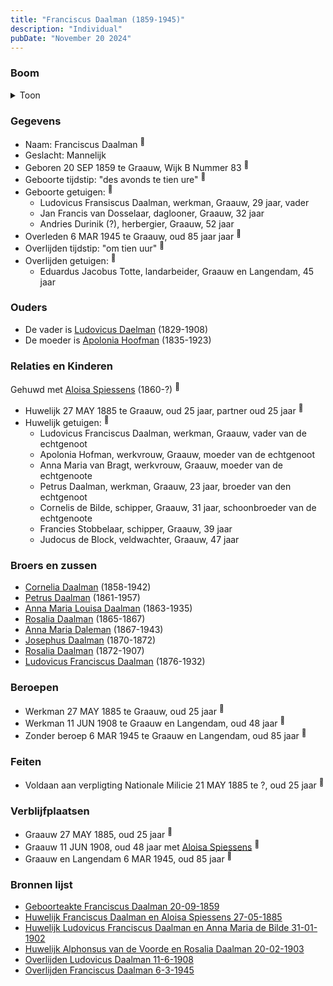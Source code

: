 ```yaml
---
title: "Franciscus Daalman (1859-1945)"
description: "Individual"
pubDate: "November 20 2024"
---
```


### Boom
<details><summary>Toon</summary>

![test](https://www.plantuml.com/plantuml/svg/ZPDFRzf04CNl-ob6oQ6dI3QkWuqG2H3JjCe_DKcbdj3Qdi2AzIxQMHUXYE_UIUm0LQE4cpNxPlOtxwtFoKldwqeBMYYpb4vMaCjYCNEsDkNOQkl0Esc8Zz1uCLSbGg5SeR7vnchfrr1XbQEZfaGU7Lg_NgBOcrfeIGJF0W16rfNe7kQgM1WawlShgSnW097O2F45xbwl8j5q75tLfVsZYfhWGgAkf3a2IV0z289E2d2SHPDuCkB1pqyATRc1VY-N-NgQM-yrzWRGWTln0uG9gozhJNvFI8jQwwaqvRHmbYYtZCCTOGW_7cyWJ8C4lZafwnM3jJJ39NjYb8HBQv_-WKaOPZBAeYpw02Q5czjV31F5FC1uD8e8FoTAcntIJlGVKB-tmh9KPiQoA8IBRCpZu-uhruIvmW2EjPhD_HgrjYjcsuZMl9EJLY7Q1NQ5jfCBVDJfTCNRTHD-38MY9Wwv7mUhO1lb0R44S9_TlR2cRpjzQiCfN0z_iWrVuvqDss2qLIJXVgduIQ6XBHPRVK0mON8Q7Cnn1cVl1y0MN0z_yx0atWRGJTuDuCMkrkzk8bhGNK6Seodvl_mB)
</details>

### Gegevens
- Naam: Franciscus Daalman <sup><a href="../s00381/" style="text-decoration:none" title="Geboorteakte Franciscus Daalman 20-09-1859">:link:</a></sup>
- Geslacht: Mannelijk
- Geboren 20 SEP 1859 te Graauw, Wijk B Nummer 83 <sup><a href="../s00381/" style="text-decoration:none" title="Geboorteakte Franciscus Daalman 20-09-1859">:link:</a></sup>
- Geboorte tijdstip: "des avonds te tien ure" <sup><a href="../s00381/" style="text-decoration:none" title="Geboorteakte Franciscus Daalman 20-09-1859">:link:</a></sup>
- Geboorte getuigen: <sup><a href="../s00381/" style="text-decoration:none" title="Geboorteakte Franciscus Daalman 20-09-1859">:link:</a></sup>
  - Ludovicus Fransiscus Daalman, werkman, Graauw, 29 jaar, vader
  - Jan Francis van Dosselaar, daglooner, Graauw, 32 jaar
  - Andries Durinik (?), herbergier, Graauw, 52 jaar
- Overleden 6 MAR 1945 te Graauw, oud 85 jaar jaar <sup><a href="../s00405/" style="text-decoration:none" title="Overlijden Franciscus Daalman 6-3-1945">:link:</a></sup>
- Overlijden tijdstip: "om tien uur" <sup><a href="../s00405/" style="text-decoration:none" title="Overlijden Franciscus Daalman 6-3-1945">:link:</a></sup>
- Overlijden getuigen: <sup><a href="../s00405/" style="text-decoration:none" title="Overlijden Franciscus Daalman 6-3-1945">:link:</a></sup>
  - Eduardus Jacobus Totte, landarbeider, Graauw en Langendam, 45 jaar

### Ouders
- De vader is [Ludovicus Daelman](../i00029/) (1829-1908)
- De moeder is [Apolonia Hoofman](../i00028/) (1835-1923)

### Relaties en Kinderen

Gehuwd met [Aloisa Spiessens](../i00235/) (1860-?) <sup><a href="../s00393/" style="text-decoration:none" title="Huwelijk Franciscus Daalman en Aloisa Spiessens 27-05-1885">:link:</a></sup>
- Huwelijk 27 MAY 1885 te Graauw, oud 25 jaar, partner oud 25 jaar <sup><a href="../s00393/" style="text-decoration:none" title="Huwelijk Franciscus Daalman en Aloisa Spiessens 27-05-1885">:link:</a></sup>
- Huwelijk getuigen:  <sup><a href="../s00393/" style="text-decoration:none" title="Huwelijk Franciscus Daalman en Aloisa Spiessens 27-05-1885">:link:</a></sup>
  - Ludovicus Franciscus Daalman, werkman, Graauw, vader van de echtgenoot
  - Apolonia Hofman, werkvrouw, Graauw, moeder van de echtgenoot
  - Anna Maria van Bragt, werkvrouw, Graauw, moeder van de echtgenoote
  - Petrus Daalman, werkman, Graauw, 23 jaar, broeder van den echtgenoot
  - Cornelis de Bilde, schipper, Graauw, 31 jaar, schoonbroeder van de echtgenoote
  - Francies Stobbelaar, schipper, Graauw, 39 jaar
  - Judocus de Block, veldwachter, Graauw, 47 jaar

### Broers en zussen
- [Cornelia Daalman](../i00226/) (1858-1942)
- [Petrus Daalman](../i00228/) (1861-1957)
- [Anna Maria Louisa Daalman](../i00229/) (1863-1935)
- [Rosalia Daalman](../i00230/) (1865-1867)
- [Anna Maria Daleman](../i00231/) (1867-1943)
- [Josephus Daalman](../i00232/) (1870-1872)
- [Rosalia Daalman](../i00233/) (1872-1907)
- [Ludovicus Franciscus Daalman](../i00234/) (1876-1932)

### Beroepen
- Werkman 27 MAY 1885 te Graauw, oud 25 jaar <sup><a href="../s00393/" style="text-decoration:none" title="Huwelijk Franciscus Daalman en Aloisa Spiessens 27-05-1885">:link:</a></sup>
- Werkman 11 JUN 1908 te Graauw en Langendam, oud 48 jaar <sup><a href="../s00402/" style="text-decoration:none" title="Overlijden Ludovicus Daalman 11-6-1908">:link:</a></sup>
- Zonder beroep 6 MAR 1945 te Graauw en Langendam, oud 85 jaar <sup><a href="../s00405/" style="text-decoration:none" title="Overlijden Franciscus Daalman 6-3-1945">:link:</a></sup>

### Feiten
- Voldaan aan verpligting Nationale Milicie 21 MAY 1885 te ?, oud 25 jaar <sup><a href="../s00393/" style="text-decoration:none" title="Huwelijk Franciscus Daalman en Aloisa Spiessens 27-05-1885">:link:</a></sup>

### Verblijfplaatsen
- Graauw  27 MAY 1885, oud 25 jaar  <sup><a href="../s00393/" style="text-decoration:none" title="Huwelijk Franciscus Daalman en Aloisa Spiessens 27-05-1885">:link:</a></sup>
- Graauw  11 JUN 1908, oud 48 jaar met [Aloisa Spiessens](../i00235/) <sup><a href="../s00402/" style="text-decoration:none" title="Overlijden Ludovicus Daalman 11-6-1908">:link:</a></sup>
- Graauw en Langendam  6 MAR 1945, oud 85 jaar  <sup><a href="../s00405/" style="text-decoration:none" title="Overlijden Franciscus Daalman 6-3-1945">:link:</a></sup>

### Bronnen lijst
- [Geboorteakte Franciscus Daalman 20-09-1859](../s00381/)
- [Huwelijk Franciscus Daalman en Aloisa Spiessens 27-05-1885](../s00393/)
- [Huwelijk Ludovicus Franciscus Daalman en Anna Maria de Bilde 31-01-1902](../s00399/)
- [Huwelijk Alphonsus van de Voorde en Rosalia Daalman 20-02-1903](../s00400/)
- [Overlijden Ludovicus Daalman 11-6-1908](../s00402/)
- [Overlijden Franciscus Daalman 6-3-1945](../s00405/)